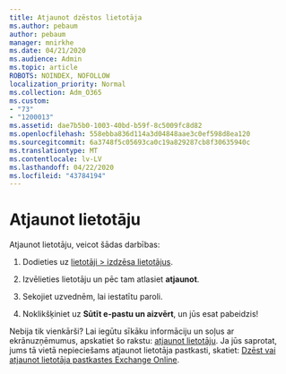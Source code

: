 ```yaml
---
title: Atjaunot dzēstos lietotāja
ms.author: pebaum
author: pebaum
manager: mnirkhe
ms.date: 04/21/2020
ms.audience: Admin
ms.topic: article
ROBOTS: NOINDEX, NOFOLLOW
localization_priority: Normal
ms.collection: Adm_O365
ms.custom:
- "73"
- "1200013"
ms.assetid: dae7b5b0-1003-40bd-b59f-8c5009fc8d82
ms.openlocfilehash: 558ebba836d114a3d04848aae3c0ef598d8ea120
ms.sourcegitcommit: 6a3748f5c05693ca0c19a829287cb8f30635940c
ms.translationtype: MT
ms.contentlocale: lv-LV
ms.lasthandoff: 04/22/2020
ms.locfileid: "43784194"
---
```

# <a name="restore-a-user"></a>Atjaunot lietotāju

Atjaunot lietotāju, veicot šādas darbības:
  
1. Dodieties uz [lietotāji \> izdzēsa lietotājus](https://admin.microsoft.com/adminportal/home#/deletedusers).

2. Izvēlieties lietotāju un pēc tam atlasiet **atjaunot**.

3. Sekojiet uzvednēm, lai iestatītu paroli.

4. Noklikšķiniet uz **Sūtīt e-pastu un aizvērt**, un jūs esat pabeidzis!

Nebija tik vienkārši? Lai iegūtu sīkāku informāciju un soļus ar ekrānuzņēmumus, apskatiet šo rakstu: [atjaunot lietotāju](https://docs.microsoft.com/office365/admin/add-users/restore-user). Ja jūs saprotat, jums tā vietā nepieciešams atjaunot lietotāja pastkasti, skatiet: [Dzēst vai atjaunot lietotāja pastkastes Exchange Online](https://docs.microsoft.com/exchange/recipients-in-exchange-online/delete-or-restore-mailboxes).